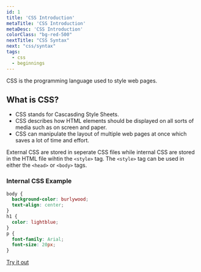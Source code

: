 ```yaml
---
id: 1
title: 'CSS Introduction'
metaTitle: 'CSS Introduction'
metaDesc: 'CSS Introduction'
colorClass: "bg-red-500"
nextTitle: "CSS Syntax"
next: "css/syntax"
tags:
  - css
  - beginnings
---
```


CSS is the programming language used to style web pages.

## What is CSS?

- CSS stands for Cascasding Style Sheets.
- CSS describes how HTML elements should be displayed on all sorts of media such as on screen and paper.
- CSS can manipulate the layout of multiple web pages at once which saves a lot of time and effort.

External CSS are stored in seperate CSS files while internal CSS are stored in the HTML file wihtin the `<style>` tag. The `<style>` tag can be used in either the `<head>` or `<body>` tags.

### Internal CSS Example

```css
body {
  background-color: burlywood;
  text-align: center;
}
h1 {
  color: lightblue;
}
p {
  font-family: Arial;
  font-size: 20px;
}
```
[Try it out](/editors/html_editor?code=<html>+,<head>+,<style>+,++body+{+,++++background-color%3A+burlywood;+,++++text-align%3A+center;+,++}+,++h1+{+,++++color%3A+lightblue;+,++}+,++p+{+,++++font-family%3A+Arial;+,++++font-size%3A+20px;+,++}+,</style>+,</head>+,<body>+,++<h1>Coleren</h1>+,++<p>Learn+Coding</p>+,</body>+,</html>#special)